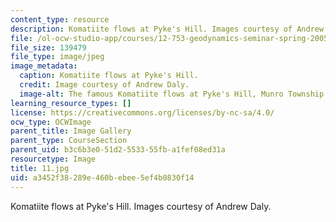 ```yaml
---
content_type: resource
description: Komatiite flows at Pyke's Hill. Images courtesy of Andrew Daly.
file: /ol-ocw-studio-app/courses/12-753-geodynamics-seminar-spring-2005/a3452f38289e460bebee5ef4b0830f14_11.jpg
file_size: 139479
file_type: image/jpeg
image_metadata:
  caption: Komatiite flows at Pyke's Hill.
  credit: Image courtesy of Andrew Daly.
  image-alt: The famous Komatiite flows at Pyke's Hill, Munro Township Ontario.
learning_resource_types: []
license: https://creativecommons.org/licenses/by-nc-sa/4.0/
ocw_type: OCWImage
parent_title: Image Gallery
parent_type: CourseSection
parent_uid: b3c6b3e0-51d2-5533-55fb-a1fef08ed31a
resourcetype: Image
title: 11.jpg
uid: a3452f38-289e-460b-ebee-5ef4b0830f14
---
```

Komatiite flows at Pyke's Hill. Images courtesy of Andrew Daly.